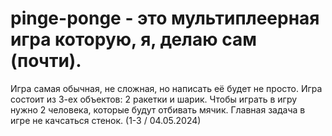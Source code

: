# pinge-ponge - это мультиплеерная игра которую, я, делаю сам (почти).  
Игра самая обычная, не сложная, но написать её будет не просто. Игра состоит из 3-ех объектов: 2 ракетки и шарик.
Чтобы играть в игру нужно 2 человека, которые будут отбивать мячик. Главная задача в игре не качсаться стенок. (1-3 / 04.05.2024)
